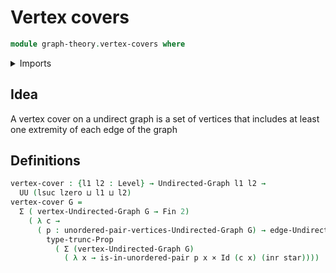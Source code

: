# Vertex covers

```agda
module graph-theory.vertex-covers where
```

<details><summary>Imports</summary>

```agda
open import graph-theory.edge-coloured-undirected-graphs
open import graph-theory.neighbors-undirected-graphs
open import graph-theory.undirected-graphs
open import foundation.cartesian-product-types
open import foundation.coproduct-types
open import foundation.dependent-pair-types
open import foundation.identity-types
open import foundation.propositional-truncations
open import foundation.propositions
open import foundation.unit-type
open import foundation.universe-levels
open import foundation.unordered-pairs
open import univalent-combinatorics.standard-finite-types
```

</details>

## Idea

A vertex cover on a undirect graph is a set of vertices that includes at least one extremity of each edge of the graph

## Definitions

```agda
vertex-cover : {l1 l2 : Level} → Undirected-Graph l1 l2 →
  UU (lsuc lzero ⊔ l1 ⊔ l2)
vertex-cover G =
  Σ ( vertex-Undirected-Graph G → Fin 2)
    ( λ c →
      ( p : unordered-pair-vertices-Undirected-Graph G) → edge-Undirected-Graph G p →
        type-trunc-Prop
          ( Σ (vertex-Undirected-Graph G)
            ( λ x → is-in-unordered-pair p x × Id (c x) (inr star))))
```

